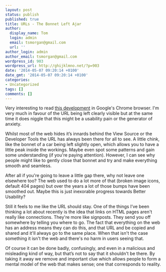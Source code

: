 ```yaml
---
layout: post
status: publish
published: true
title: URLs - The Bonnet Left Ajar
author:
  display_name: Tom
  login: admin
  email: tsmorgan@gmail.com
  url: ''
author_login: admin
author_email: tsmorgan@gmail.com
wordpress_id: 903
wordpress_url: http://ghijklmno.net/?p=903
date: '2014-05-07 09:20:14 +0100'
date_gmt: '2014-05-07 09:20:14 +0100'
categories:
- Uncategorized
tags: []
comments: []
---
```

<!-- more -->

<p>Very interesting to read <a href="http://www.allenpike.com/2014/burying-the-url/">this development</a> in Google's Chrome browser. I'm very much in favour of the URL being left clearly visible but at the same time it does niggle that this might be a usability pain or the generator of anxiety.</p>

<p>Whilst most of the web hides it&#8217;s innards behind the View Source or the Developer Tools the URL has always been there for all to see. A little chink, like the bonnet of a car being left slightly open, which allows you to have a little peak inside the workings. Maybe even spot some patterns and gain some understanding (if you're paying attention). However, I can see why people might like to gently close that bonnet and try and make everything smooth and seamless.</p>

<p>After all if you're going to leave a little gap there, why not leave one elsewhere too? The web used to do a lot more of that (broken image icons, default 404 pages) but over the years a lot of those bumps have been smoothed out. Maybe this is just inexorable progress towards Better Usability?</p>

<p>Still it feels to me like the URL should stay. One of the things I&#8217;ve been thinking a lot about recently is the idea that links on HTML pages aren't really like connections. They're more like signposts. They send you off somewhere by telling you where to go. The fact that everything on the web has an address means they can do this, and that URL and be copied and shared and it'll always go to the same place. When that isn't the case something it isn't the web and there's no harm in users seeing that.</p>

<p>Of course it can be done badly, confusingly, and even in a malicious and misleading kind of way, but that&#8217;s not to say that it shouldn't be there. By taking it away we remove and important clue which allows people to form a mental model of the web that makes sense; one that corresponds to reality.</p>

